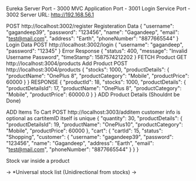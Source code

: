 Eureka Server Port - 3000
MVC Application Port - 3001
Login Service Port - 3002
Server URL: http://192.168.56.1

POST http://localhost:3002/register
Registeration Data
{
"username": "gagandeep39",
"password": "123456",
"name": "Gagandeep",
"email": "test@mail.com",
"address": "Earth",
"phoneNumber": "8877665544"
}
Login Data
POST http://localhost:3002/login
{
"username": "gagandeep",
"password": "12345"
}
Error Response
{
"status": 400,
"message": "Invalid Username Password",
"timeStamp": 1587574212202
}
FETCH Product
GET http://localhost:3004/products
Add Product
POST http://localhost:3004/products
{
"stocks": 1000,
"productDetails": {
"productName": "OnePlus 8",
"productCategory": "Mobile",
"productPrice": 60000
}
}
RESPONSE
{
"productId": 18,
"stocks": 1000,
"productDetails": {
"productDetailsId": 17,
"productName": "OnePlus 8",
"productCategory": "Mobile",
"productPrice": 60000.0
}
}
ADD Product Details (Shouldnt be Done)




ADD Items To Cart
POST http://localhost:3003/additem
customer info is optional as cartitemID itself is unique
{
    "quantity": 30,
    "productDetails": {
        "productDetailsId": 19,
        "productName": "OnePlus10",
        "productCategory": "Mobile",
        "productPrice": 60000
    },
    "cart": {
        "cartId": 15,
        "status": "Shopping",
        "customer": {
            "username": "gagandeep39",
            "password": "123456",
            "name": "Gagandeep",
            "address": "Earth",
            "email": "test@mail.com",
            "phoneNumber": "8877665544"
        }
    }
}










Stock var inside a product

-> \*Universal stock list (Unidirectional from stocks)
->
